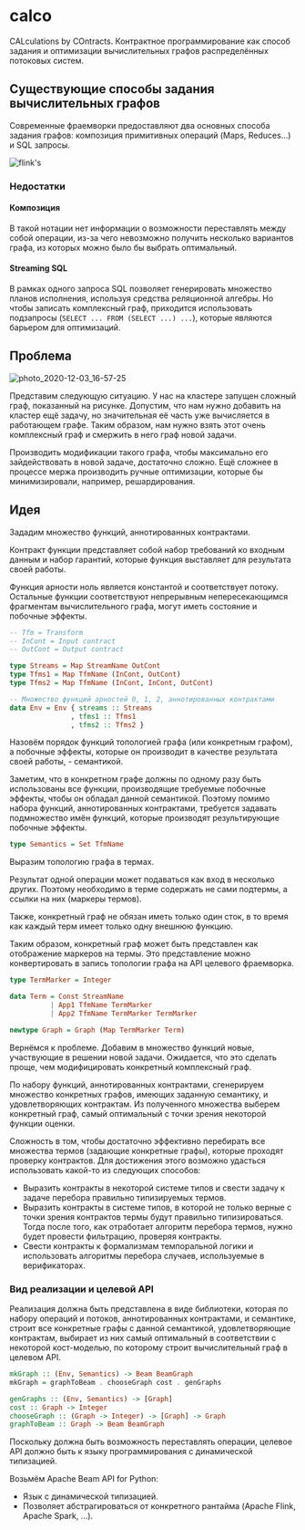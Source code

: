 # calco

CALculations by COntracts. Контрактное программирование как способ задания и оптимизации вычислительных графов распределённых потоковых систем.


## Существующие способы задания вычислительных графов

Современные фраемворки предоставляют два основных способа задания графов: композиция примитивных операций (Maps, Reduces...) и SQL запросы.

![flink's](https://flink.apache.org/img/api-stack.png)

### Недостатки

#### Композиция

В такой нотации нет информации о возможности переставлять между собой операции, из-за чего невозможно получить несколько вариантов графа, из которых можно было бы выбрать оптимальный.

#### Streaming SQL

В рамках одного запроса SQL позволяет генерировать множество планов исполнения, используя средства реляционной алгебры. Но чтобы записать комплексный граф, приходится использовать подзапросы (`SELECT ... FROM (SELECT ...) ...`), которые являются барьером для оптимизаций.


## Проблема

![photo_2020-12-03_16-57-25](https://user-images.githubusercontent.com/25281147/101049464-9a97be80-3594-11eb-85b3-5947cae5b72c.jpg)

Представим следующую ситуацию. У нас на кластере запущен сложный граф, показанный на рисунке.
Допустим, что нам нужно добавить на кластер ещё задачу, но значительная её часть уже вычисляется в работающем графе.
Таким образом, нам нужно взять этот очень комплексный граф и смержить в него граф новой задачи.

Производить модификации такого графа, чтобы максимально его зайдействовать в новой задаче, достаточно сложно. Ещё сложнее в процессе мержа производить ручные оптимизации, которые бы минимизировали, например, решардирования.


## Идея

Зададим множество функций, аннотированных контрактами.

Контракт функции представляет собой набор требований ко входным данным и набор гарантий, которые функция выставляет для результата своей работы.

Функция арности ноль является константой и соответствует потоку. Остальные функции соответствуют непрерывным непересекающимся фрагментам вычислительного графа, могут иметь состояние и побочные эффекты.

```haskell
-- Tfm = Transform
-- InCont = Input contract
-- OutCont = Output contract

type Streams = Map StreamName OutCont
type Tfms1 = Map TfmName (InCont, OutCont)
type Tfms2 = Map TfmName (InCont, InCont, OutCont)

-- Множество функций арностей 0, 1, 2, аннотированных контрактами
data Env = Env { streams :: Streams
               , tfms1 :: Tfms1
               , tfms2 :: Tfms2 }
```

Назовём порядок функций топологией графа (или конкретным графом), а побочные эффекты, которые он производит в качестве результата своей работы, - семантикой.

Заметим, что в конкретном графе должны по одному разу быть использованы все функции, производящие требуемые побочные эффекты, чтобы он обладал данной семантикой.
Поэтому помимо набора функций, аннотированных контрактами, требуется задавать подмножество имён функций, которые производят результирующие побочные эффекты.

```haskell
type Semantics = Set TfmName
```

Выразим топологию графа в термах.

Результат одной операции может подаваться как вход в несколько других. Поэтому необходимо в терме содержать не сами подтермы, а ссылки на них (маркеры термов).

Также, конкретный граф не обязан иметь только один сток, в то время как каждый терм имеет только одну внешнюю функцию.

Таким образом, конкретный граф может быть представлен как отображение маркеров на термы.
Это представление можно конвертировать в запись топологии графа на API целевого фраемворка.

```haskell
type TermMarker = Integer

data Term = Const StreamName
          | App1 TfmName TermMarker
          | App2 TfmName TermMarker TermMarker

newtype Graph = Graph (Map TermMarker Term)
```

Вернёмся к проблеме. Добавим в множество функций новые, участвующие в решении новой задачи.
Ожидается, что это сделать проще, чем модифицировать конкретный комплексный граф.

По набору функций, аннотированных контрактами, сгенерируем множество конкретных графов, имеющих заданную семантику, и удовлетворяющих контрактам.
Из полученного множества выберем конкретный граф, самый оптимальный с точки зрения некоторой функции оценки.

Сложность в том, чтобы достаточно эффективно перебирать все множества термов (задающие конкретные графы), которые проходят проверку контрактов.
Для достижения этого возможно удасться использовать какой-то из следующих способов:
- Выразить контракты в некоторой системе типов и свести задачу к задаче перебора правильно типизируемых термов.
- Выразить контракты в системе типов, в которой не только верные с точки зрения контрактов термы будут правильно типизироваться. Тогда после того, как отработает алгоритм перебора термов, нужно будет провести фильтрацию, проверяя контракты.
- Свести контракты к формализмам темпоральной логики и использовать алгоритмы перебора случаев, используемые в верификаторах.

### Вид реализации и целевой API

Реализация должна быть представлена в виде библиотеки, которая по набору операций и потоков, аннотированных контрактами, и семантике, строит все конкретные графы с данной семантикой, удовлетворяющие контрактам, выбирает из них самый оптимальный в соответствии с некоторой кост-моделью, по которому строит вычислительный граф в целевом API.

```haskell
mkGraph :: (Env, Semantics) -> Beam BeamGraph
mkGraph = graphToBeam . chooseGraph cost . genGraphs

genGraphs :: (Env, Semantics) -> [Graph]
cost :: Graph -> Integer
chooseGraph :: (Graph -> Integer) -> [Graph] -> Graph
graphToBeam :: Graph -> Beam BeamGraph
```

Поскольку должна быть возможность переставлять операции, целевое API должно быть к языку программирования с динамической типизацией.

Возьмём Apache Beam API for Python:
- Язык с динамической типизацией.
- Позволяет абстрагироваться от конкретного рантайма (Apache Flink, Apache Spark, ...).

<!-- ### Контракты

Определим два сорта контрактов: на входные данные и на результат.

Вход:
- мн-во атрибутов
- св-ва атрибутов
- св-ва
- св-ва мб запрещённые

Выход:
- +атрибуты
- -атрибуты и *
- +св-ва атр и общие
- -св-ва

TODO

Поскольку Apache Beam API for Python выбрано целевым, достаточно научиться записывать контракты для каждой из ключевых операций:
- ParDo
- GroupByKey
- CoGroupByKey
- Combine
- Flatten
- Partition




## Пример

### Требования к примеру

- Наличие всех базовых операций Apache Beam
- Наличие всех кейсов для оптимизации (TODO см через неделю раздел про оптимизации)

### Граф

TODO

### Оптимизированный граф

TODO

## Генерация конкретных графов

<!-- ### Подход к реализации

Чем лучше выбранная система типов отражает контракты, тем больше возможностей переставлять операции и получать новые термы, но тем менее вероятно, что удасться найти алгоритм, который эффективно будет перебирать термы, адекватные задаче.

Таким образом, будем пробовать разные подходы к типизации и исследовать:
- Возможность получения различных термов по типовой записи
- Эффективность алгоритма населения --


## Функция оценки

- Фильтры
- Решардирования

TODO


## Реализация прототипа на хаскеле

TODO


## Боевая реализация на питоне

TODO


## Выводы

TODO
 -->
